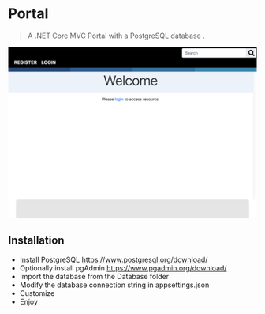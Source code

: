 # Portal
> A .NET Core MVC Portal with a PostgreSQL database .

![Home.png](/Screenshots/home.png?raw=true "Home Page")

## Installation
* Install PostgreSQL https://www.postgresql.org/download/
* Optionally install pgAdmin https://www.pgadmin.org/download/
* Import the database from the Database folder
* Modify the database connection string in appsettings.json
* Customize
* Enjoy
